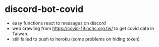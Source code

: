 # discord-bot-covid

- easy functions react to messages on discord
- web crawling from https://covid-19.nchc.org.tw/ to get covid data in Taiwan.
- still failed to push to heroku (some problems on hiding token)

